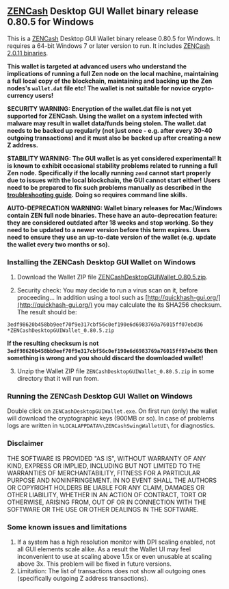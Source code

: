 ## [ZENCash](https://zensystem.io/) Desktop GUI Wallet binary release 0.80.5 for Windows

This is a [ZENCash](https://zensystem.io/) Desktop GUI Wallet binary release 0.80.5 for Windows. 
It requires a 64-bit Windows 7 or later version to run. It includes [ZENCash 2.0.11 binaries](https://github.com/HorizenOfficial/zen/releases/tag/v2.0.11). 

**This wallet is targeted at advanced users who understand the implications of running a full Zen node on**
**the local machine, maintaining a full local copy of the blockchain, maintaining and backing up the**
**Zen nodes's `wallet.dat` file etc! The wallet is not suitable for novice crypto-currency users!**

**SECURITY WARNING: Encryption of the wallet.dat file is not yet supported for ZENCash. Using the wallet** 
**on a system infected with malware may result in wallet data/funds being stolen. The**
**wallet.dat needs to be backed up regularly (not just once - e.g. after every 30-40**
**outgoing transactions) and it must also be backed up after creating a new Z address.**

**STABILITY WARNING: The GUI wallet is as yet considered experimental! It is known to exhibit occasional stability problems related to running a full Zen node.**
**Specifically if the locally running `zend` cannot start properly due to issues with the local blockchain, the GUI cannot start either!**
**Users need to be prepared to fix such problems manually as described in the [troubleshooting guide](TroubleshootingGuide.md).**
**Doing so requires command line skills.**

**AUTO-DEPRECATION WARNING: Wallet binary releases for Mac/Windows contain ZEN full node binaries. These have an auto-deprecation feature:**
**they are considered outdated after 18 weeks and stop working. So they need to be updated to a newer version before this term expires.**
**Users need to ensure they use an up-to-date version of the wallet (e.g. update the wallet every two months or so).**

### Installing the ZENCash Desktop GUI Wallet on Windows

1. Download the Wallet ZIP file 
[ZENCashDesktopGUIWallet_0.80.5.zip](https://github.com/HorizenOfficial/zencash-swing-wallet-ui/releases/download/0.80.5/ZENCashDesktopGUIWallet_0.80.5.zip). 

2. Security check: You may decide to run a virus scan on it, before proceeding... In addition using a tool 
such as [http://quickhash-gui.org/](http://quickhash-gui.org/) you may calculate the its SHA256 checksum. The 
result should be:
```
3edf98620b458bb9eef70f9e317cbf56c0ef190e6d6983769a76015ff07ebd36 *ZENCashDesktopGUIWallet_0.80.5.zip
```
**If the resulting checksum is not `3edf98620b458bb9eef70f9e317cbf56c0ef190e6d6983769a76015ff07ebd36` then**
**something is wrong and you should discard the downloaded wallet!**

3. Unzip the Wallet ZIP file `ZENCashDesktopGUIWallet_0.80.5.zip` in some directory that it will run from.
   
### Running the ZENCash Desktop GUI Wallet on Windows

Double click on `ZENCashDesktopGUIWallet.exe`. On first run (only) the wallet will download the cryptographic keys 
(900MB or so). In case of problems logs are written in `%LOCALAPPDATA%\ZENCashSwingWalletUI\` for diagnostics.


### Disclaimer

THE SOFTWARE IS PROVIDED "AS IS", WITHOUT WARRANTY OF ANY KIND, EXPRESS OR
IMPLIED, INCLUDING BUT NOT LIMITED TO THE WARRANTIES OF MERCHANTABILITY,
FITNESS FOR A PARTICULAR PURPOSE AND NONINFRINGEMENT. IN NO EVENT SHALL THE
AUTHORS OR COPYRIGHT HOLDERS BE LIABLE FOR ANY CLAIM, DAMAGES OR OTHER
LIABILITY, WHETHER IN AN ACTION OF CONTRACT, TORT OR OTHERWISE, ARISING FROM,
OUT OF OR IN CONNECTION WITH THE SOFTWARE OR THE USE OR OTHER DEALINGS IN THE
SOFTWARE.

### Some known issues and limitations
1. If a system has a high resolution monitor with DPI scaling enabled, not all GUI elements scale alike.
As a result the Wallet UI may feel inconvenient to use at scaling above 1.5x or even unusable at scaling above 3x.
This problem will be fixed in future versions.
1. Limitation: The list of transactions does not show all outgoing ones (specifically outgoing Z address 
transactions).  
